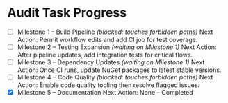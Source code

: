 # Audit Task Progress

- [ ] Milestone 1 – Build Pipeline *(blocked: touches forbidden paths)*
  Next Action: Permit workflow edits and add CI job for test coverage.
- [ ] Milestone 2 – Testing Expansion *(waiting on Milestone 1)*
  Next Action: After pipeline updates, add integration tests for critical flows.
- [ ] Milestone 3 – Dependency Updates *(waiting on Milestone 1)*
  Next Action: Once CI runs, update NuGet packages to latest stable versions.
- [ ] Milestone 4 – Code Quality *(blocked: touches forbidden paths)*
  Next Action: Enable code quality tooling then resolve flagged issues.
- [x] Milestone 5 – Documentation
  Next Action: None – Completed
